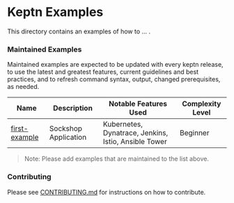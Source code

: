 # Keptn Examples
This directory contains an examples of how to ... .

### Maintained Examples

Maintained examples are expected to be updated with every keptn release, to
use the latest and greatest features, current guidelines and best practices,
and to refresh command syntax, output, changed prerequisites, as needed.

|Name | Description | Notable Features Used | Complexity Level|
------------- | ------------- | ------------ | ------------ |
|[first-example](first-example/) | Sockshop Application | Kubernetes, Dynatrace, Jenkins, Istio, Ansible Tower | Beginner |

> Note: Please add examples that are maintained to the list above.

<!-- See [Example Guidelines](guidelines.md) for a description of what goes
in this directory, and what examples should contain. -->

### Contributing

Please see [CONTRIBUTING.md](CONTRIBUTING.md) for instructions on how to contribute.

